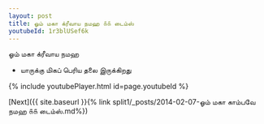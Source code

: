 ```yaml
---
layout: post
title: ஓம் மகா க்ரீவாய நமஹ ௧௧ டைம்ஸ்
youtubeId: 1r3blUSef6k
---
```

 
 
 ஓம் மகா க்ரீவாய நமஹ  
 
 -  யாருக்கு மிகப் பெரிய தலை இருக்கிறது 
 
  
 
  
 
 
 
 
 
 


{% include youtubePlayer.html id=page.youtubeId %}
 
[Next]({{ site.baseurl }}{% link  split1/_posts/2014-02-07-ஓம் மகா காம்பவே நமஹ ௧௧ டைம்ஸ்.md%})
 
